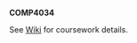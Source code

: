 **COMP4034**

See [Wiki](https://github.com/RobotTeaching/COMP4034_AUT_2526/wiki) for coursework details.
